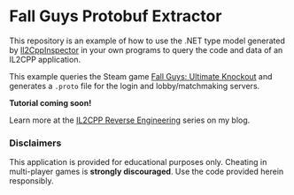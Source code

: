 # Fall Guys Protobuf Extractor

This repository is an example of how to use the .NET type model generated by [Il2CppInspector](https://github.com/djkaty/Il2CppInspector) in your own programs to query the code and data of an IL2CPP application.

This example queries the Steam game [Fall Guys: Ultimate Knockout](https://store.steampowered.com/app/1097150/Fall_Guys_Ultimate_Knockout/) and generates a `.proto` file for the login and lobby/matchmaking servers.

**Tutorial coming soon!**

Learn more at the [IL2CPP Reverse Engineering](http://www.djkaty.com/tag/il2cpp) series on my blog.

### Disclaimers

This application is provided for educational purposes only. Cheating in multi-player games is **strongly discouraged**. Use the code provided herein responsibly.
